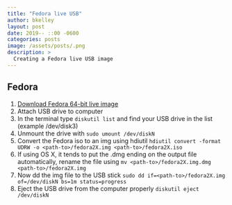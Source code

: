 ```yaml
---
title: "Fedora live USB"
author: bkelley
layout: post
date: 2019-- ::00 -0600
categories: posts
image: /assets/posts/.png
description: >
  Creating a Fedora live USB image
---
```


## Fedora

1. [Download Fedora 64-bit live image](https://getfedora.org/en/workstation/download/)
2. Attach USB drive to computer
3. In the terminal type `diskutil list` and find your USB drive in the list (example /dev/disk3)
4. Unmount the drive with `sudo umount /dev/diskN`
5. Convert the Fedora iso to an img using hdiutil `hdiutil convert -format UDRW -o <path-to>/fedora2X.img <path-to>/fedora2X.iso`
6. If using OS X, it tends to put the .dmg ending on the output file automatically, rename the file using `mv <path-to>/fedora2X.img.dmg <path-to>/fedora2X.img`
7. Now dd the img file to the USB stick `sudo dd if=<path-to>/fedora2X.img of=/dev/diskN bs=1m status=progress`
8. Eject the USB drive from the computer properly `diskutil eject /dev/diskN`
